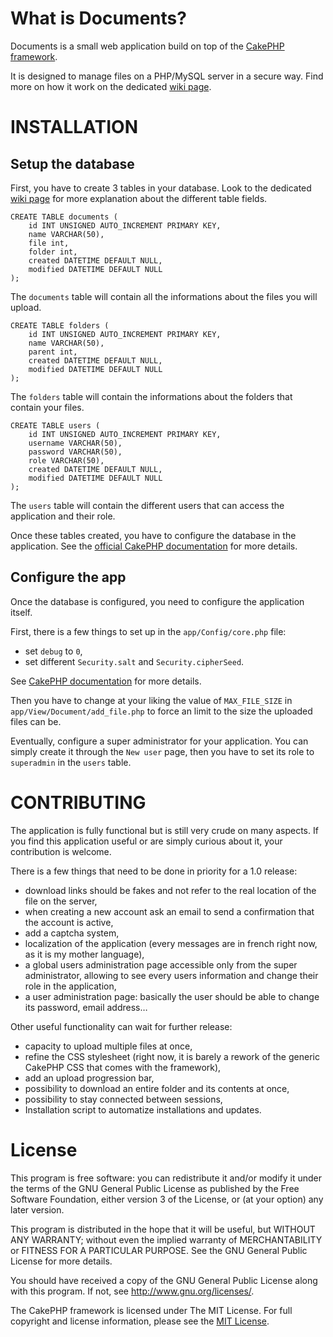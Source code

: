 What is Documents?
==================

Documents is a small web application build on top of the [CakePHP framework](http://cakephp.org/).

It is designed to manage files on a PHP/MySQL server in a secure way. Find more on how it work on the dedicated [wiki page]().

# INSTALLATION

## Setup the database

First, you have to create 3 tables in your database. Look to the dedicated [wiki page]() for more explanation about the different table fields.

```
CREATE TABLE documents (
	id INT UNSIGNED AUTO_INCREMENT PRIMARY KEY,
	name VARCHAR(50),
	file int,
	folder int,
	created DATETIME DEFAULT NULL,
	modified DATETIME DEFAULT NULL
);
```

The ```documents``` table will contain all the informations about the files you will upload.

```
CREATE TABLE folders (
	id INT UNSIGNED AUTO_INCREMENT PRIMARY KEY,
	name VARCHAR(50),
	parent int,
	created DATETIME DEFAULT NULL,
	modified DATETIME DEFAULT NULL
);
```

The ```folders``` table will contain the informations about the folders that contain your files.

```
CREATE TABLE users (
	id INT UNSIGNED AUTO_INCREMENT PRIMARY KEY,
	username VARCHAR(50),
	password VARCHAR(50),
	role VARCHAR(50),
	created DATETIME DEFAULT NULL,
	modified DATETIME DEFAULT NULL
);
```

The ```users``` table will contain the different users that can access the application and their role.

Once these tables created, you have to configure the database in the application. See the [official CakePHP documentation](http://book.cakephp.org/2.0/en/development/configuration.html#database-configuration) for more details.

## Configure the app

Once the database is configured, you need to configure the application itself.

First, there is a few things to set up in the ```app/Config/core.php``` file:
* set ```debug``` to ```0```,
* set different ```Security.salt``` and ```Security.cipherSeed```.

See [CakePHP documentation](http://book.cakephp.org/2.0/en/development/configuration.html#core-configuration) for more details.

Then you have to change at your liking the value of ```MAX_FILE_SIZE``` in ```app/View/Document/add_file.php``` to force an limit to the size the uploaded files can be.

Eventually, configure a super administrator for your application. You can simply create it through the ```New user``` page, then you have to set its role to ```superadmin``` in the ```users``` table.

# CONTRIBUTING

The application is fully functional but is still very crude on many aspects. If you find this application useful or are simply curious about it, your contribution is welcome.

There is a few things that need to be done in priority for a 1.0 release:
* download links should be fakes and not refer to the real location of the file on the server,
* when creating a new account ask an email to send a confirmation that the account is active,
* add a captcha system,
* localization of the application (every messages are in french right now, as it is my mother language),
* a global users administration page accessible only from the super administrator, allowing to see every users information and change their role in the application,
* a user administration page: basically the user should be able to change its password, email address…

Other useful functionality can wait for further release:
* capacity to upload multiple files at once,
* refine the CSS stylesheet (right now, it is barely a rework of the generic CakePHP CSS that comes with the framework),
* add an upload progression bar,
* possibility to download an entire folder and its contents at once,
* possibility to stay connected between sessions,
* Installation script to automatize installations and updates.

# License

This program is free software: you can redistribute it and/or modify it under the terms of the GNU General Public License as published by the Free Software Foundation, either version 3 of the License, or (at your option) any later version.

This program is distributed in the hope that it will be useful, but WITHOUT ANY WARRANTY; without even the implied warranty of MERCHANTABILITY or FITNESS FOR A PARTICULAR PURPOSE.  See the GNU General Public License for more details.

You should have received a copy of the GNU General Public License along with this program.  If not, see <http://www.gnu.org/licenses/>.

The CakePHP framework is licensed under The MIT License. For full copyright and license information, please see the [MIT License](http://www.opensource.org/licenses/mit-license.php).
